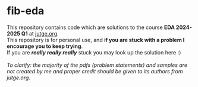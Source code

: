 # fib-eda 
This repository contains code which are solutions to the course **EDA 2024-2025 Q1** at [jutge.org](https://jutge.org).\
This repository is for personal use, and **if you are stuck with a problem I encourage you to keep trying**.\
If you are _**really really really**_ stuck you may look up the solution here :)\
\
_To clarify: the majority of the pdfs (problem statements) and samples are not created by me and proper credit should be given to its authors from jutge.org._
